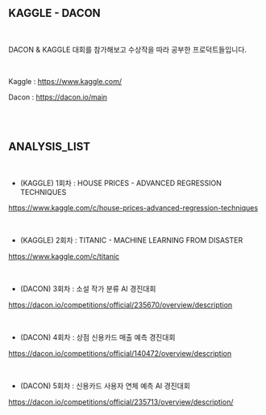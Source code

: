 ## KAGGLE - DACON

<br>

DACON & KAGGLE 대회를 참가해보고 수상작을 따라 공부한 프로덕트들입니다.

<br>

Kaggle : https://www.kaggle.com/

Dacon : https://dacon.io/main

<br>

<br>

## ANALYSIS_LIST

<br>

- (KAGGLE) 1회차 : HOUSE PRICES - ADVANCED REGRESSION TECHNIQUES

https://www.kaggle.com/c/house-prices-advanced-regression-techniques

<br>

- (KAGGLE) 2회차 : TITANIC - MACHINE LEARNING FROM DISASTER

https://www.kaggle.com/c/titanic

<br>

- (DACON) 3회차 : 소설 작가 분류 AI 경진대회

https://dacon.io/competitions/official/235670/overview/description

<br>

- (DACON) 4회차 : 상점 신용카드 매출 예측 경진대회

https://dacon.io/competitions/official/140472/overview/description

<br>

- (DACON) 5회차 : 신용카드 사용자 연체 예측 AI 경진대회

https://dacon.io/competitions/official/235713/overview/description/

<br>
